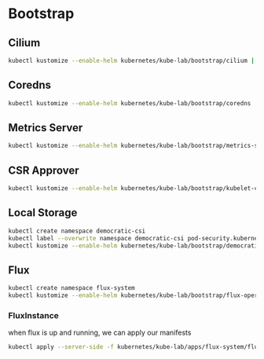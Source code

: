 # Bootstrap

## Cilium

```bash
kubectl kustomize --enable-helm kubernetes/kube-lab/bootstrap/cilium | kubectl apply -f -
```

## Coredns

```bash
kubectl kustomize --enable-helm kubernetes/kube-lab/bootstrap/coredns | kubectl apply -n kube-system -f -
```

## Metrics Server

```bash
kubectl kustomize --enable-helm kubernetes/kube-lab/bootstrap/metrics-server | kubectl apply -n kube-system -f -
```

## CSR Approver

```bash
kubectl kustomize --enable-helm kubernetes/kube-lab/bootstrap/kubelet-csr-approver | kubectl apply -n kube-system -f -
```

## Local Storage

```bash
kubectl create namespace democratic-csi
kubectl label --overwrite namespace democratic-csi pod-security.kubernetes.io/enforce=privileged
kubectl kustomize --enable-helm kubernetes/kube-lab/bootstrap/democratic-csi | kubectl apply -n democratic-csi -f -
```

## Flux

```bash
kubectl create namespace flux-system
kubectl kustomize --enable-helm kubernetes/kube-lab/bootstrap/flux-operator | kubectl apply -n flux-system -f -
```

### FluxInstance

when flux is up and running, we can apply our manifests

```bash
kubectl apply --server-side -f kubernetes/kube-lab/apps/flux-system/flux-operator/instance/flux-instance.yaml -n flux-system
```
